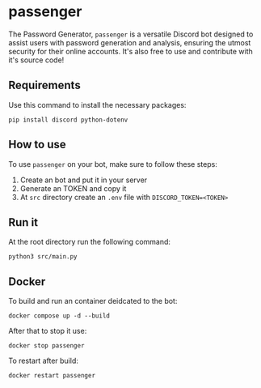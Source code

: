 # passenger

The Password Generator, `passenger` is a versatile Discord bot designed to assist users with password generation and analysis, ensuring the utmost security for their online accounts. It's also free to use and contribute with it's source code!

## Requirements

Use this command to install the necessary packages:

    pip install discord python-dotenv

## How to use

To use `passenger` on your bot, make sure to follow these steps:

1. Create an bot and put it in your server
2. Generate an TOKEN and copy it
3. At `src` directory create an `.env` file with `DISCORD_TOKEN=<TOKEN>`

## Run it

At the root directory run the following command:

    python3 src/main.py

## Docker

To build and run an container deidcated to the bot:

    docker compose up -d --build 

After that to stop it use:
    
    docker stop passenger

To restart after build:

    docker restart passenger